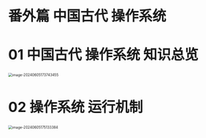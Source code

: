 # 番外篇 中国古代 操作系统



# 01 中国古代 操作系统 知识总览

<img src="https://cvp.oss-cn-shanghai.aliyuncs.com/picgo/202406051737509.png" alt="image-20240605173743455" style="zoom:50%;" />

# 02 操作系统 运行机制

<img src="https://cvp.oss-cn-shanghai.aliyuncs.com/picgo/202406051751691.png" alt="image-20240605175133384" style="zoom:50%;" />
